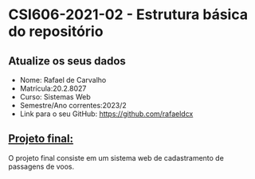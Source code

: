 # **CSI606-2021-02 - Estrutura básica do repositório**

## Atualize os seus dados

- Nome: Rafael de Carvalho
- Matrícula:20.2.8027
- Curso: Sistemas Web
- Semestre/Ano correntes:2023/2
- Link para o seu GitHub: https://github.com/rafaeldcx

## [Projeto final:](./Projeto/README.md)

O projeto final consiste em um sistema web de cadastramento de passagens de voos. 